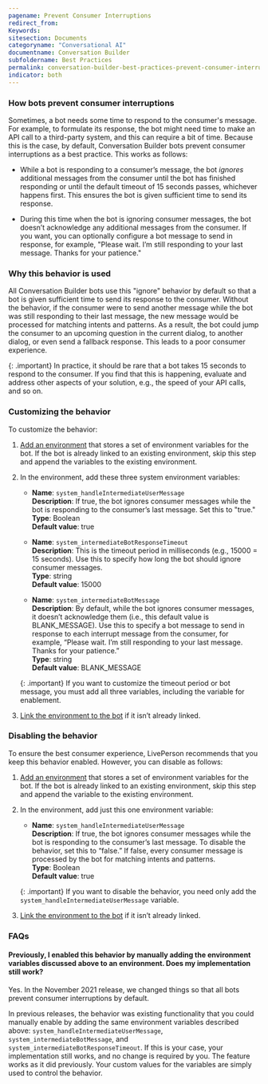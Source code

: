 ```yaml
---
pagename: Prevent Consumer Interruptions
redirect_from:
Keywords:
sitesection: Documents
categoryname: "Conversational AI"
documentname: Conversation Builder
subfoldername: Best Practices
permalink: conversation-builder-best-practices-prevent-consumer-interruptions.html
indicator: both
---
```


### How bots prevent consumer interruptions

Sometimes, a bot needs some time to respond to the consumer's message. For example, to formulate its response, the bot might need time to make an API call to a third-party system, and this can require a bit of time. Because this is the case, by default, Conversation Builder bots prevent consumer interruptions as a best practice. This works as follows:

* While a bot is responding to a consumer’s message, the bot *ignores* additional messages from the consumer until the bot has finished responding or until the default timeout of 15 seconds passes, whichever happens first. This ensures the bot is given sufficient time to send its response.

* During this time when the bot is ignoring consumer messages, the bot doesn’t acknowledge any additional messages from the consumer. If you want, you can optionally configure a bot message to send in response, for example, "Please wait. I’m still responding to your last message. Thanks for your patience."

### Why this behavior is used

All Conversation Builder bots use this "ignore" behavior by default so that a bot is given sufficient time to send its response to the consumer. Without the behavior, if the consumer were to send another message while the bot was still responding to their last message, the new message would be processed for matching intents and patterns. As a result, the bot could jump the consumer to an upcoming question in the current dialog, to another dialog, or even send a fallback response. This leads to a poor consumer experience.

{: .important}
In practice, it should be rare that a bot takes 15 seconds to respond to the consumer. If you find that this is happening, evaluate and address other aspects of your solution, e.g., the speed of your API calls, and so on.

### Customizing the behavior

To customize the behavior:

1. [Add an environment](conversation-builder-environment-variables.html#add-environment-variables) that stores a set of environment variables for the bot. If the bot is already linked to an existing environment, skip this step and append the variables to the existing environment.
2. In the environment, add these three system environment variables:

    * **Name**: `system_handleIntermediateUserMessage`<br>
    **Description**: If true, the bot ignores consumer messages while the bot is responding to the consumer’s last message. Set this to "true."<br>
    **Type**: Boolean<br>
    **Default value**: true

    * **Name**: `system_intermediateBotResponseTimeout`<br>
    **Description**: This is the timeout period in milliseconds (e.g., 15000 = 15 seconds). Use this to specify how long the bot should ignore consumer messages.<br>
    **Type**: string<br>
    **Default value**: 15000

    * **Name**: `system_intermediateBotMessage`<br>
    **Description**: By default, while the bot ignores consumer messages, it doesn’t acknowledge them (i.e., this default value is BLANK_MESSAGE). Use this to specify a bot message to send in response to each interrupt message from the consumer, for example, “Please wait. I’m still responding to your last message. Thanks for your patience.”<br>
    **Type**: string<br>
    **Default value**: BLANK_MESSAGE

    {: .important}
    If you want to customize the timeout period or bot message, you must add all three variables, including the variable for enablement.

3. [Link the environment to the bot](conversation-builder-environment-variables.html#link-environment-variables-to-a-bot) if it isn’t already linked.

### Disabling the behavior

To ensure the best consumer experience, LivePerson recommends that you keep this behavior enabled. However, you can disable as follows:

1. [Add an environment](conversation-builder-environment-variables.html#add-environment-variables) that stores a set of environment variables for the bot. If the bot is already linked to an existing environment, skip this step and append the variable to the existing environment.
2. In the environment, add just this one environment variable:

    * **Name**: `system_handleIntermediateUserMessage`<br>
    **Description**: If true, the bot ignores consumer messages while the bot is responding to the consumer’s last message. To disable the behavior, set this to “false.”  If false, every consumer message is processed by the bot for matching intents and patterns.<br>
    **Type**: Boolean<br>
    **Default value**: true

    {: .important}
    If you want to disable the behavior, you need only add the `system_handleIntermediateUserMessage` variable.

3. [Link the environment to the bot](conversation-builder-environment-variables.html#link-environment-variables-to-a-bot) if it isn’t already linked.

### FAQs

#### Previously, I enabled this behavior by manually adding the environment variables discussed above to an environment. Does my implementation still work?

Yes. In the November 2021 release, we changed things so that all bots prevent consumer interruptions by default.

In previous releases, the behavior was existing functionality that you could manually enable by adding the same environment variables described above: `system_handleIntermediateUserMessage`, `system_intermediateBotMessage`, and `system_intermediateBotResponseTimeout`. If this is your case, your implementation still works, and no change is required by you. The feature works as it did previously. Your custom values for the variables are simply used to control the behavior.